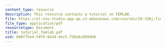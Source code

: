```yaml
---
content_type: resource
description: This resource contains a tutorial on FEMLAB.
file: https://ol-ocw-studio-app-qa.s3.amazonaws.com/courses/20-330j-fields-forces-and-flows-in-biological-systems-spring-2007/680f75e454f68e34dec5758a6cb89db0_tutorial_femlab.pdf
file_type: application/pdf
resourcetype: Document
title: tutorial_femlab.pdf
uid: 680f75e4-54f6-8e34-dec5-758a6cb89db0
---
```

